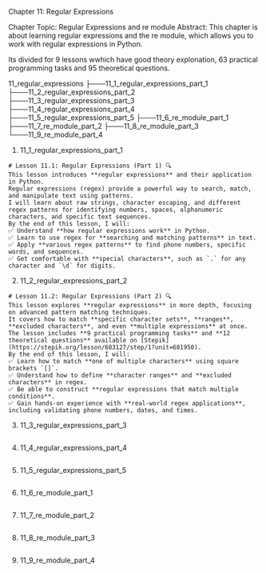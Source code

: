 Chapter 11: Regular Expressions

Chapter Topic: Regular Expressions and re module
Abstract: This chapter is about learning regular expressions and the re module, which allows you to work with regular expressions in Python.

Its divided for 9 lessons wwhich have good theory explonation, 63 practical programming tasks and 95 theoretical questions.

11_regular_expressions
├───11_1_regular_expressions_part_1
├───11_2_regular_expressions_part_2
├───11_3_regular_expressions_part_3
├───11_4_regular_expressions_part_4
├───11_5_regular_expressions_part_5
├───11_6_re_module_part_1
├───11_7_re_module_part_2
├───11_8_re_module_part_3
└───11_9_re_module_part_4

1. 11_1_regular_expressions_part_1

```
# Lesson 11.1: Regular Expressions (Part 1) 🔍
This lesson introduces **regular expressions** and their application in Python.
Regular expressions (regex) provide a powerful way to search, match, and manipulate text using patterns.
I will learn about raw strings, character escaping, and different regex patterns for identifying numbers, spaces, alphanumeric characters, and specific text sequences.
By the end of this lesson, I will:
✅ Understand **how regular expressions work** in Python.
✅ Learn to use regex for **searching and matching patterns** in text.
✅ Apply **various regex patterns** to find phone numbers, specific words, and sequences.
✅ Get comfortable with **special characters**, such as `.` for any character and `\d` for digits.
```

2. 11_2_regular_expressions_part_2

```
# Lesson 11.2: Regular Expressions (Part 2) 🔍
This lesson explores **regular expressions** in more depth, focusing on advanced pattern matching techniques.
It covers how to match **specific character sets**, **ranges**, **excluded characters**, and even **multiple expressions** at once.
The lesson includes **9 practical programming tasks** and **12 theoretical questions** available on [Stepik](https://stepik.org/lesson/683127/step/1?unit=681950).
By the end of this lesson, I will:
✅ Learn how to match **one of multiple characters** using square brackets `[]`.
✅ Understand how to define **character ranges** and **excluded characters** in regex.
✅ Be able to construct **regular expressions that match multiple conditions**.
✅ Gain hands-on experience with **real-world regex applications**, including validating phone numbers, dates, and times.
```

3. 11_3_regular_expressions_part_3

```

```

4. 11_4_regular_expressions_part_4

```

```

5. 11_5_regular_expressions_part_5

```

```

6. 11_6_re_module_part_1

```

```

7. 11_7_re_module_part_2

```

```

8. 11_8_re_module_part_3

```

```

9. 11_9_re_module_part_4

```

```

